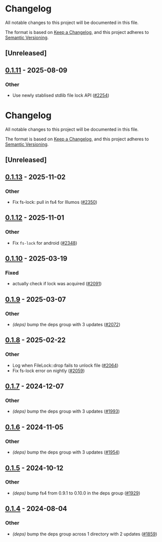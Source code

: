 # Changelog

All notable changes to this project will be documented in this file.

The format is based on [Keep a Changelog](https://keepachangelog.com/en/1.0.0/),
and this project adheres to [Semantic Versioning](https://semver.org/spec/v2.0.0.html).

## [Unreleased]

## [0.1.11](https://github.com/cargo-bins/cargo-binstall/compare/fs-lock-v0.1.10...fs-lock-v0.1.11) - 2025-08-09

### Other

- Use newly stablised stdlib file lock API ([#2254](https://github.com/cargo-bins/cargo-binstall/pull/2254))
# Changelog
All notable changes to this project will be documented in this file.

The format is based on [Keep a Changelog](https://keepachangelog.com/en/1.0.0/),
and this project adheres to [Semantic Versioning](https://semver.org/spec/v2.0.0.html).

## [Unreleased]

## [0.1.13](https://github.com/cargo-bins/cargo-binstall/compare/fs-lock-v0.1.12...fs-lock-v0.1.13) - 2025-11-02

### Other

- Fix fs-lock: pull in fs4 for Illumos ([#2350](https://github.com/cargo-bins/cargo-binstall/pull/2350))

## [0.1.12](https://github.com/cargo-bins/cargo-binstall/compare/fs-lock-v0.1.11...fs-lock-v0.1.12) - 2025-11-01

### Other

- Fix `fs-lock` for android ([#2348](https://github.com/cargo-bins/cargo-binstall/pull/2348))

## [0.1.10](https://github.com/cargo-bins/cargo-binstall/compare/fs-lock-v0.1.9...fs-lock-v0.1.10) - 2025-03-19

### Fixed

- actually check if lock was acquired ([#2091](https://github.com/cargo-bins/cargo-binstall/pull/2091))

## [0.1.9](https://github.com/cargo-bins/cargo-binstall/compare/fs-lock-v0.1.8...fs-lock-v0.1.9) - 2025-03-07

### Other

- *(deps)* bump the deps group with 3 updates ([#2072](https://github.com/cargo-bins/cargo-binstall/pull/2072))

## [0.1.8](https://github.com/cargo-bins/cargo-binstall/compare/fs-lock-v0.1.7...fs-lock-v0.1.8) - 2025-02-22

### Other

- Log when FileLock::drop fails to unlock file ([#2064](https://github.com/cargo-bins/cargo-binstall/pull/2064))
- Fix fs-lock error on nightly ([#2059](https://github.com/cargo-bins/cargo-binstall/pull/2059))

## [0.1.7](https://github.com/cargo-bins/cargo-binstall/compare/fs-lock-v0.1.6...fs-lock-v0.1.7) - 2024-12-07

### Other

- *(deps)* bump the deps group with 3 updates ([#1993](https://github.com/cargo-bins/cargo-binstall/pull/1993))

## [0.1.6](https://github.com/cargo-bins/cargo-binstall/compare/fs-lock-v0.1.5...fs-lock-v0.1.6) - 2024-11-05

### Other

- *(deps)* bump the deps group with 3 updates ([#1954](https://github.com/cargo-bins/cargo-binstall/pull/1954))

## [0.1.5](https://github.com/cargo-bins/cargo-binstall/compare/fs-lock-v0.1.4...fs-lock-v0.1.5) - 2024-10-12

### Other

- *(deps)* bump fs4 from 0.9.1 to 0.10.0 in the deps group ([#1929](https://github.com/cargo-bins/cargo-binstall/pull/1929))

## [0.1.4](https://github.com/cargo-bins/cargo-binstall/compare/fs-lock-v0.1.3...fs-lock-v0.1.4) - 2024-08-04

### Other
- *(deps)* bump the deps group across 1 directory with 2 updates ([#1859](https://github.com/cargo-bins/cargo-binstall/pull/1859))
